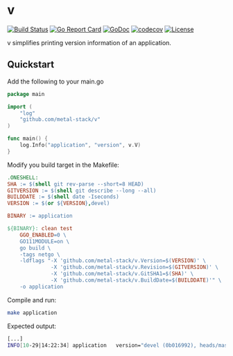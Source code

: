 # v
[![Build Status](https://travis-ci.org/metal-stack/v.svg?branch=master)](https://travis-ci.org/metal-stack/v)
[![Go Report Card](https://goreportcard.com/badge/github.com/metal-stack/v)](https://goreportcard.com/report/github.com/metal-stack/v)
[![GoDoc](https://godoc.org/github.com/metal-stack/v?status.svg)](https://godoc.org/github.com/metal-stack/v)
[![codecov](https://codecov.io/gh/metal-stack/v/branch/master/graph/badge.svg)](https://codecov.io/gh/metal-stack/v)
[![License](https://img.shields.io/badge/license-MIT-blue.svg)](https://github.com/metal-stack/v/blob/master/LICENSE)


v simplifies printing version information of an application.

## Quickstart

Add the following to your main.go


```go
package main

import (
    "log"
    "github.com/metal-stack/v"
)

func main() {
    log.Info("application", "version", v.V)
}

```

Modify you build target in the Makefile:

```Makefile
.ONESHELL:
SHA := $(shell git rev-parse --short=8 HEAD)
GITVERSION := $(shell git describe --long --all)
BUILDDATE := $(shell date -Iseconds)
VERSION := $(or ${VERSION},devel)

BINARY := application

${BINARY}: clean test
    GGO_ENABLED=0 \
    GO111MODULE=on \
    go build \
    -tags netgo \
    -ldflags "-X 'github.com/metal-stack/v.Version=$(VERSION)' \
              -X 'github.com/metal-stack/v.Revision=$(GITVERSION)' \
              -X 'github.com/metal-stack/v.GitSHA1=$(SHA)' \
              -X 'github.com/metal-stack/v.BuildDate=$(BUILDDATE)'" \
    -o application

```

Compile and run:

```bash
make application
```

Expected output:

```bash
[...]
INFO[10-29|14:22:34] application   version="devel (0b016992), heads/master-0-g0b01699, 2019-05-29T14:22:26+01:00"
```
